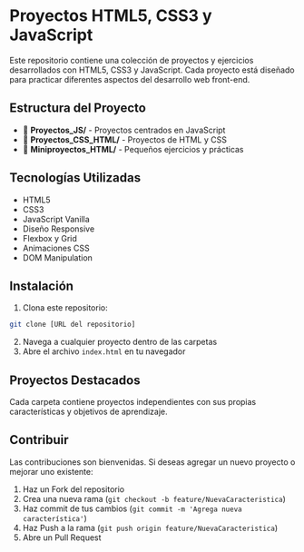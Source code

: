 # Proyectos HTML5, CSS3 y JavaScript

Este repositorio contiene una colección de proyectos y ejercicios desarrollados con HTML5, CSS3 y JavaScript. Cada proyecto está diseñado para practicar diferentes aspectos del desarrollo web front-end.

## Estructura del Proyecto

- 📁 **Proyectos_JS/** - Proyectos centrados en JavaScript
- 📁 **Proyectos_CSS_HTML/** - Proyectos de HTML y CSS
- 📁 **Miniproyectos_HTML/** - Pequeños ejercicios y prácticas

## Tecnologías Utilizadas

- HTML5
- CSS3
- JavaScript Vanilla
- Diseño Responsive
- Flexbox y Grid
- Animaciones CSS
- DOM Manipulation

## Instalación

1. Clona este repositorio:
```bash
git clone [URL del repositorio]
```

2. Navega a cualquier proyecto dentro de las carpetas
3. Abre el archivo `index.html` en tu navegador

## Proyectos Destacados

Cada carpeta contiene proyectos independientes con sus propias características y objetivos de aprendizaje.

## Contribuir

Las contribuciones son bienvenidas. Si deseas agregar un nuevo proyecto o mejorar uno existente:

1. Haz un Fork del repositorio
2. Crea una nueva rama (`git checkout -b feature/NuevaCaracteristica`)
3. Haz commit de tus cambios (`git commit -m 'Agrega nueva característica'`)
4. Haz Push a la rama (`git push origin feature/NuevaCaracteristica`)
5. Abre un Pull Request 